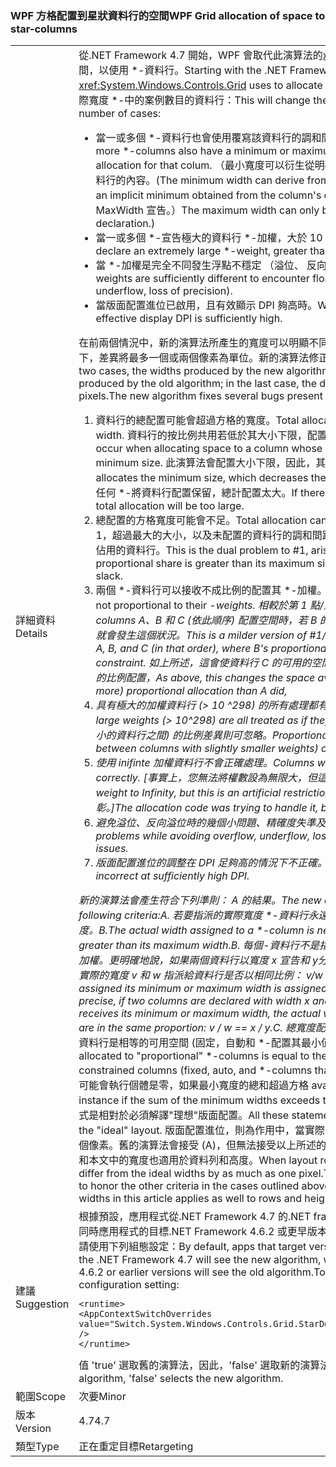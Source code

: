 ### <a name="wpf-grid-allocation-of-space-to-star-columns"></a><span data-ttu-id="a115d-101">WPF 方格配置到星狀資料行的空間</span><span class="sxs-lookup"><span data-stu-id="a115d-101">WPF Grid allocation of space to star-columns</span></span>

|   |   |
|---|---|
|<span data-ttu-id="a115d-102">詳細資料</span><span class="sxs-lookup"><span data-stu-id="a115d-102">Details</span></span>|<span data-ttu-id="a115d-103">從.NET Framework 4.7 開始，WPF 會取代此演算法的<xref:System.Windows.Controls.Grid>配置空間，以使用 \*-資料行。</span><span class="sxs-lookup"><span data-stu-id="a115d-103">Starting with the .NET Framework 4.7, WPF replaces the algorithm that <xref:System.Windows.Controls.Grid> uses to allocate space to \*-columns.</span></span> <span data-ttu-id="a115d-104">這會變更指派給的實際寬度 \*-中的案例數目的資料行：</span><span class="sxs-lookup"><span data-stu-id="a115d-104">This will change the actual width assigned to \*-columns in a number of cases:</span></span><ul><li><span data-ttu-id="a115d-105">當一或多個 \*-資料行也會使用覆寫該資料行的調和間距配置的最小值或最大寬度。</span><span class="sxs-lookup"><span data-stu-id="a115d-105">When one or more \*-columns also have a minimum or maximum width that overrides the proportional allocation for that colum.</span></span> <span data-ttu-id="a115d-106">（最小寬度可以衍生從明確 MinWidth 宣告，或隱含的最小值取自資料行的內容。</span><span class="sxs-lookup"><span data-stu-id="a115d-106">(The minimum width can derive from an explicit MinWidth declaration, or from an implicit minimum obtained from the column's content.</span></span> <span data-ttu-id="a115d-107">最大寬度只能定義明確地從 MaxWidth 宣告。）</span><span class="sxs-lookup"><span data-stu-id="a115d-107">The maximum width can only be defined explicitly, from a MaxWidth declaration.)</span></span></li><li><span data-ttu-id="a115d-108">當一或多個 *-宣告極大的資料行 *-加權，大於 10 ^298。</span><span class="sxs-lookup"><span data-stu-id="a115d-108">When one or more *-columns declare an extremely large *-weight, greater than 10^298.</span></span></li><li><span data-ttu-id="a115d-109">當 \*-加權是完全不同發生浮點不穩定 （溢位、 反向溢位，遺失有效位數）。</span><span class="sxs-lookup"><span data-stu-id="a115d-109">When the \*-weights are sufficiently different to encounter floating-point instability (overflow, underflow, loss of precision).</span></span></li><li><span data-ttu-id="a115d-110">當版面配置進位已啟用，且有效顯示 DPI 夠高時。</span><span class="sxs-lookup"><span data-stu-id="a115d-110">When layout rounding is enabled, and the effective display DPI is sufficiently high.</span></span></li></ul><span data-ttu-id="a115d-111">在前兩個情況中，新的演算法所產生的寬度可以明顯不同於所產生舊的演算法。在最後一個的情況下，差異將最多一個或兩個像素為單位。新的演算法修正數個 bug 出現在舊的演算法：</span><span class="sxs-lookup"><span data-stu-id="a115d-111">In the first two cases, the widths produced by the new algorithm can be significantly different from those produced by the old algorithm; in the last case, the difference will be at most one or two pixels.The new algorithm fixes several bugs present in the old algorithm:</span></span><ol><li><span data-ttu-id="a115d-112">資料行的總配置可能會超過方格的寬度。</span><span class="sxs-lookup"><span data-stu-id="a115d-112">Total allocation to columns can exceed the Grid's width.</span></span> <span data-ttu-id="a115d-113">資料行的按比例共用若低於其大小下限，配置空間時就可能發生這個狀況。</span><span class="sxs-lookup"><span data-stu-id="a115d-113">This can occur when allocating space to a column whose proportional share is less than its minimum size.</span></span> <span data-ttu-id="a115d-114">此演算法會配置大小下限，因此，其他資料行的可用空間會減少。</span><span class="sxs-lookup"><span data-stu-id="a115d-114">The algorithm allocates the minimum size, which decreases the space available to other columns.</span></span> <span data-ttu-id="a115d-115">如果有任何 \*-將資料行配置保留，總計配置太大。</span><span class="sxs-lookup"><span data-stu-id="a115d-115">If there are no \*-columns left to allocate, the total allocation will be too large.</span></span></li><li><span data-ttu-id="a115d-116">總配置的方格寬度可能會不足。</span><span class="sxs-lookup"><span data-stu-id="a115d-116">Total allocation can fall short of the Grid's width.</span></span> <span data-ttu-id="a115d-117">這是雙重 # 1，超過最大的大小，以及未配置的資料行的調和間距的共用時所引發的問題 \*-由左到 slack 所佔用的資料行。</span><span class="sxs-lookup"><span data-stu-id="a115d-117">This is the dual problem to #1, arising when allocating to a column whose proportional share is greater than its maximum size, with no \*-columns left to take up the slack.</span></span></li><li><span data-ttu-id="a115d-118">兩個 *-資料行可以接收不成比例的配置其 *-加權。</span><span class="sxs-lookup"><span data-stu-id="a115d-118">Two *-columns can receive allocations not proportional to their *-weights.</span></span> <span data-ttu-id="a115d-119">相較於第 1 點/第 2 點，這是程度較輕的錯誤，在為 \*-columns A、B 和 C (依此順序) 配置空間時，若 B 的按比例共用違反其下限 (或上限) 條件約束，就會發生這個狀況。</span><span class="sxs-lookup"><span data-stu-id="a115d-119">This is a milder version of #1/#2, arising when allocating to \*-columns A, B, and C (in that order), where B's proportional share violates its min (or max) constraint.</span></span> <span data-ttu-id="a115d-120">如上所述，這會使資料行 C 的可用的空間產生變化，可能會獲得較 A 更少 (或更多) 的比例配置，</span><span class="sxs-lookup"><span data-stu-id="a115d-120">As above, this changes the space available to column C, who gets less (or more) proportional allocation than A did,</span></span></li><li><span data-ttu-id="a115d-121">具有極大的加權資料行 (&gt; 10 ^298) 的所有處理都有加權 10 ^298。</span><span class="sxs-lookup"><span data-stu-id="a115d-121">Columns with extremely large weights (&gt; 10^298) are all treated as if they had weight 10^298.</span></span> <span data-ttu-id="a115d-122">它們之間 (及權數較小的資料行之間) 的比例差異則可忽略。</span><span class="sxs-lookup"><span data-stu-id="a115d-122">Proportional differences between them (and between columns with slightly smaller weights) are not honored.</span></span></li><li><span data-ttu-id="a115d-123">使用 inifinte 加權資料行不會正確處理。</span><span class="sxs-lookup"><span data-stu-id="a115d-123">Columns with inifinte weights are not handled correctly.</span></span> <span data-ttu-id="a115d-124">[事實上，您無法將權數設為無限大，但這是人為限制。</span><span class="sxs-lookup"><span data-stu-id="a115d-124">[Actually you can't set a weight to Infinity, but this is an artificial restriction.</span></span> <span data-ttu-id="a115d-125">配置程式碼會嘗試處理它，但成效不彰。]</span><span class="sxs-lookup"><span data-stu-id="a115d-125">The allocation code was trying to handle it, but doing a bad job.]</span></span></li><li><span data-ttu-id="a115d-126">避免溢位、反向溢位時的幾個小問題、精確度失準及類似的浮點數問題。</span><span class="sxs-lookup"><span data-stu-id="a115d-126">Several minor problems while avoiding overflow, underflow, loss of precision and similar floating-point issues.</span></span></li><li><span data-ttu-id="a115d-127">版面配置進位的調整在 DPI 足夠高的情況下不正確。</span><span class="sxs-lookup"><span data-stu-id="a115d-127">Adjustments for layout rounding are incorrect at sufficiently high DPI.</span></span></li></ol><span data-ttu-id="a115d-128">新的演算法會產生符合下列準則： A 的結果。</span><span class="sxs-lookup"><span data-stu-id="a115d-128">The new algorithm produces results that meet the following criteria:A.</span></span> <span data-ttu-id="a115d-129">若要指派的實際寬度 \*-資料行永遠不會是小於或大於最大寬度小於其最小寬度。B.</span><span class="sxs-lookup"><span data-stu-id="a115d-129">The actual width assigned to a \*-column is never less than its minimum width nor greater than its maximum width.B.</span></span> <span data-ttu-id="a115d-130">每個<em>-資料行不是指派其最小值或最大寬度指派成正比寬度其<em>-加權。更明確地說，如果兩個資料行以寬度 x 宣告</em>和 y</em>分別和任何資料行接收其最小值或最大寬度，實際的寬度 v 和 w 指派給資料行是否以相同比例： v/w i n = = x / y.C.</span><span class="sxs-lookup"><span data-stu-id="a115d-130">Each <em>-column that is not assigned its minimum or maximum width is assigned a width proportional to its <em>-weight. To be precise, if two columns are declared with width x</em> and y</em> respectively, and if neither column receives its minimum or maximum width, the actual widths v and w assigned to the columns are in the same proportion: v / w == x / y.C.</span></span> <span data-ttu-id="a115d-131">總寬度配置給&quot;比例&quot;*-資料行之後將配置到條件約束的資料行是相等的可用空間 (固定，自動和 *-配置其最小值或最大寬度的資料行)。</span><span class="sxs-lookup"><span data-stu-id="a115d-131">The total width allocated to &quot;proportional&quot; *-columns is equal to the space available after allocating to the constrained columns (fixed, auto, and *-columns that are allocated their min or max width).</span></span> <span data-ttu-id="a115d-132">這可能會執行個體是零，如果最小寬度的總和超過方格 availbable 寬度。D.</span><span class="sxs-lookup"><span data-stu-id="a115d-132">This might be zero, for instance if the sum of the minimum widths exceeds the Grid's availbable width.D.</span></span> <span data-ttu-id="a115d-133">所有這些陳述式是相對於必須解譯&quot;理想&quot;版面配置。</span><span class="sxs-lookup"><span data-stu-id="a115d-133">All these statements are to be interpreted with respect to the &quot;ideal&quot; layout.</span></span> <span data-ttu-id="a115d-134">版面配置進位，則為作用中，當實際的寬度可能會不同於的理想寬度最多可達一個像素。舊的演算法會接受 (A)，但無法接受以上所述的案例中的其他準則。所有項目相關的資料行和本文中的寬度也適用於資料列和高度。</span><span class="sxs-lookup"><span data-stu-id="a115d-134">When layout rounding is in effect, the actual widths can differ from the ideal widths by as much as one pixel.The old algorithm honored (A) but failed to honor the other criteria in the cases outlined above.Everything said about columns and widths in this article applies as well to rows and heights.</span></span>|
|<span data-ttu-id="a115d-135">建議</span><span class="sxs-lookup"><span data-stu-id="a115d-135">Suggestion</span></span>|<span data-ttu-id="a115d-136">根據預設，應用程式從.NET Framework 4.7 的.NET framework 目標版本，將會看到新的演算法，同時應用程式的目標.NET Framework 4.6.2 或更早版本，將會看到舊的演算法。若要覆寫預設值，請使用下列組態設定：</span><span class="sxs-lookup"><span data-stu-id="a115d-136">By default, apps that target versions of the .NET Framework starting with the .NET Framework 4.7 will see the new algorithm, while apps that target the .NET Framework 4.6.2 or earlier versions will see the old algorithm.To override the default, use the following configuration setting:</span></span><pre><code class="language-xml">&lt;runtime&gt;&#13;&#10;&lt;AppContextSwitchOverrides value=&quot;Switch.System.Windows.Controls.Grid.StarDefinitionsCanExceedAvailableSpace=true&quot; /&gt;&#13;&#10;&lt;/runtime&gt;&#13;&#10;</code></pre><span data-ttu-id="a115d-137">值 'true' 選取舊的演算法，因此，'false' 選取新的演算法。</span><span class="sxs-lookup"><span data-stu-id="a115d-137">The value 'true' selects the old algorithm, 'false' selects the new algorithm.</span></span>|
|<span data-ttu-id="a115d-138">範圍</span><span class="sxs-lookup"><span data-stu-id="a115d-138">Scope</span></span>|<span data-ttu-id="a115d-139">次要</span><span class="sxs-lookup"><span data-stu-id="a115d-139">Minor</span></span>|
|<span data-ttu-id="a115d-140">版本</span><span class="sxs-lookup"><span data-stu-id="a115d-140">Version</span></span>|<span data-ttu-id="a115d-141">4.7</span><span class="sxs-lookup"><span data-stu-id="a115d-141">4.7</span></span>|
|<span data-ttu-id="a115d-142">類型</span><span class="sxs-lookup"><span data-stu-id="a115d-142">Type</span></span>|<span data-ttu-id="a115d-143">正在重定目標</span><span class="sxs-lookup"><span data-stu-id="a115d-143">Retargeting</span></span>|

